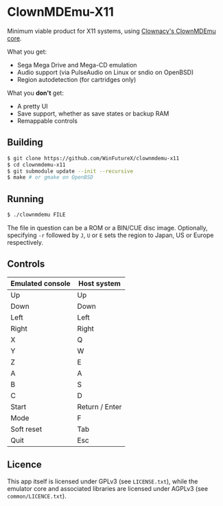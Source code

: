 # ClownMDEmu-X11

Minimum viable product for X11 systems, using [Clownacy's ClownMDEmu core](https://github.com/Clownacy/clownmdemu-core).

What you get:
- Sega Mega Drive and Mega-CD emulation
- Audio support (via PulseAudio on Linux or sndio on OpenBSD)
- Region autodetection (for cartridges only)

What you **don't** get:
- A pretty UI
- Save support, whether as save states or backup RAM
- Remappable controls

## Building

``` bash
$ git clone https://github.com/WinFutureX/clownmdemu-x11
$ cd clownmdemu-x11
$ git submodule update --init --recursive
$ make # or gmake on OpenBSD
```

## Running

``` bash
$ ./clownmdemu FILE
```

The file in question can be a ROM or a BIN/CUE disc image.
Optionally, specifying `-r` followed by `J`, `U` or `E` sets the region to Japan, US or Europe respectively.

## Controls

| Emulated console | Host system    |
| ---------------- | -------------- |
| Up               | Up             |
| Down             | Down           |
| Left             | Left           |
| Right            | Right          |
| X                | Q              |
| Y                | W              |
| Z                | E              |
| A                | A              |
| B                | S              |
| C                | D              |
| Start            | Return / Enter |
| Mode             | F              |
| Soft reset       | Tab            |
| Quit             | Esc            |

## Licence

This app itself is licensed under GPLv3 (see `LICENSE.txt`), while the emulator core and associated libraries are licensed under AGPLv3 (see `common/LICENCE.txt`).
